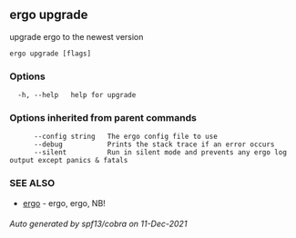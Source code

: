 ## ergo upgrade

upgrade ergo to the newest version

```
ergo upgrade [flags]
```

### Options

```
  -h, --help   help for upgrade
```

### Options inherited from parent commands

```
      --config string   The ergo config file to use
      --debug           Prints the stack trace if an error occurs
      --silent          Run in silent mode and prevents any ergo log output except panics & fatals
```

### SEE ALSO

* [ergo](ergo.md)	 - ergo, ergo, NB!

###### Auto generated by spf13/cobra on 11-Dec-2021
